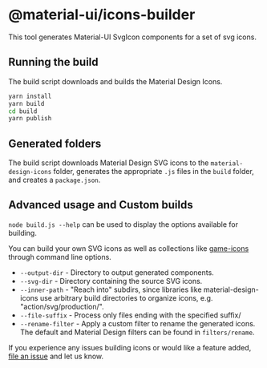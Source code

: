 # @material-ui/icons-builder

This tool generates Material-UI SvgIcon components for a set of svg icons.

## Running the build

The build script downloads and builds the Material Design Icons.

```sh
yarn install
yarn build
cd build
yarn publish
```

## Generated folders

The build script downloads Material Design SVG icons to the `material-design-icons` folder,
generates the appropriate `.js` files in the `build` folder, and creates a `package.json`.

## Advanced usage and Custom builds

`node build.js --help` can be used to display the options available for building.

You can build your own SVG icons as well as collections like [game-icons](https://game-icons.net/)
through command line options.

* `--output-dir` - Directory to output generated components.
* `--svg-dir` - Directory containing the source SVG icons.
* `--inner-path` - "Reach into" subdirs, since libraries like material-design-icons
  use arbitrary build directories to organize icons, e.g. "action/svg/production/".
* `--file-suffix` - Process only files ending with the specified suffix/
* `--rename-filter`  - Apply a custom filter to rename the generated icons.
  The default and Material Design filters can be found in `filters/rename`.

If you experience any issues building icons or would like a feature added,
[file an issue](https://github.com/quizlet/material-ui/issues) and let us
know.
